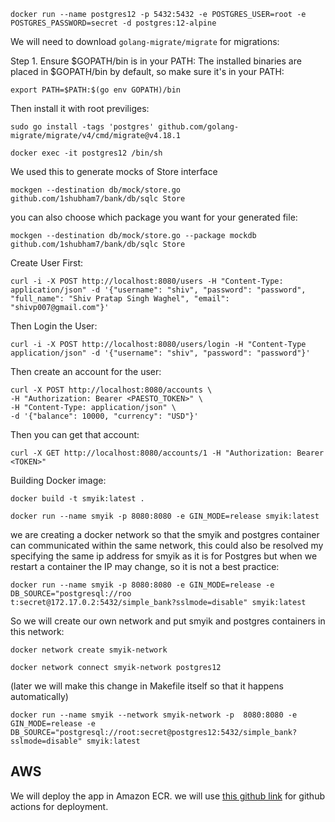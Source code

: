 ```
docker run --name postgres12 -p 5432:5432 -e POSTGRES_USER=root -e  POSTGRES_PASSWORD=secret -d postgres:12-alpine
```

We will need to download `golang-migrate/migrate` for migrations:

Step 1. Ensure $GOPATH/bin is in your PATH: The installed binaries are placed in $GOPATH/bin by default, so make sure it's in your PATH:
```
export PATH=$PATH:$(go env GOPATH)/bin
```

Then install it with root previliges:
```
sudo go install -tags 'postgres' github.com/golang-migrate/migrate/v4/cmd/migrate@v4.18.1

```  

```
docker exec -it postgres12 /bin/sh
```

We used this to generate mocks of Store interface

```
mockgen --destination db/mock/store.go github.com/1shubham7/bank/db/sqlc Store
```

you can also choose which package you want for your generated file:

```
mockgen --destination db/mock/store.go --package mockdb  github.com/1shubham7/bank/db/sqlc Store
```





Create User First:

```
curl -i -X POST http://localhost:8080/users -H "Content-Type: application/json" -d '{"username": "shiv", "password": "password", "full_name": "Shiv Pratap Singh Waghel", "email": "shivp007@gmail.com"}'
```

Then Login the User:

```
curl -i -X POST http://localhost:8080/users/login -H "Content-Type application/json" -d '{"username": "shiv", "password": "password"}'
```

Then create an account for the user:

```
curl -X POST http://localhost:8080/accounts \
-H "Authorization: Bearer <PAESTO_TOKEN>" \
-H "Content-Type: application/json" \
-d '{"balance": 10000, "currency": "USD"}'
```

Then you can get that account:

```
curl -X GET http://localhost:8080/accounts/1 -H "Authorization: Bearer <TOKEN>"
```









Building Docker image:

```
docker build -t smyik:latest .
```

```
docker run --name smyik -p 8080:8080 -e GIN_MODE=release smyik:latest
```

we are creating a docker network so that the smyik and postgres container can communicated within the same network, this could also be resolved my specifying the same ip address for smyik as it is for Postgres but when we restart a container the IP may change, so it is not a  best practice:

```
docker run --name smyik -p 8080:8080 -e GIN_MODE=release -e DB_SOURCE="postgresql://roo
t:secret@172.17.0.2:5432/simple_bank?sslmode=disable" smyik:latest
```

So we will create our own network and put smyik and postgres containers in this network:

```
docker network create smyik-network
```

```
docker network connect smyik-network postgres12
```

(later we will make this change in Makefile itself so that it happens automatically)

```
docker run --name smyik --network smyik-network -p  8080:8080 -e GIN_MODE=release -e DB_SOURCE="postgresql://root:secret@postgres12:5432/simple_bank?sslmode=disable" smyik:latest
```







## AWS

We will deploy the app in Amazon ECR. we will use [this github link](https://github.com/marketplace/actions/amazon-ecr-login-action-for-github-actions) for github actions for deployment.